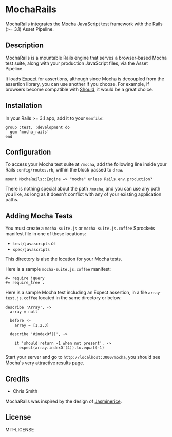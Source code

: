 # MochaRails

MochaRails integrates the [Mocha](http://visionmedia.github.com/mocha/) JavaScript test framework with the Rails (>= 3.1) Asset Pipeline.

## Description

MochaRails is a mountable Rails engine that serves a browser-based Mocha test suite, along with your production JavaScript files, via the Asset Pipeline.

It loads [Expect](https://github.com/LearnBoost/expect.js) for assertions, although since Mocha is decoupled from the assertion library, you can
use another if you choose. For example, if browsers become compatible with
[Should](https://github.com/visionmedia/should.js), it would be a great choice.

## Installation

In your Rails >= 3.1 app, add it to your `Gemfile`:

```
group :test, :development do
  gem 'mocha_rails'
end
```

## Configuration

To access your Mocha test suite at `/mocha`, add the following line inside your Rails `config/routes.rb`,
within the block passed to `draw`.

```
mount MochaRails::Engine => "mocha" unless Rails.env.production?
```

There is nothing special about the path `/mocha`, and you can use any path you like,
as long as it doesn't conflict with any of your existing application paths.

## Adding Mocha Tests

You must create a `mocha-suite.js` or `mocha-suite.js.coffee` Sprockets manifest file in
one of these locations:

* `test/javascripts`
or
* `spec/javascripts`

This directory is also the location for your Mocha tests.

Here is a sample `mocha-suite.js.coffee` manifest:

```
#= require jquery
#= require_tree .
```

Here is a sample Mocha test including an Expect assertion, in a file `array-test.js.coffee` located in the same directory or below:

```
describe 'Array', ->
  array = null

  before ->
    array = [1,2,3]

  describe '#indexOf()', ->

    it 'should return -1 when not present', ->
      expect(array.indexOf(4)).to.equal(-1)
```

Start your server and go to `http://localhost:3000/mocha`, you should see Mocha's very attractive results page.

## Credits

* Chris Smith

MochaRails was inspired by the design of [Jasminerice](https://github.com/bradphelan/jasminerice).

## License

MIT-LICENSE